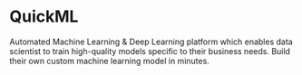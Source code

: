 # QuickML
Automated Machine Learning &amp; Deep Learning platform which enables data scientist to train high-quality models specific to their business needs. Build their own custom machine learning model in minutes.
